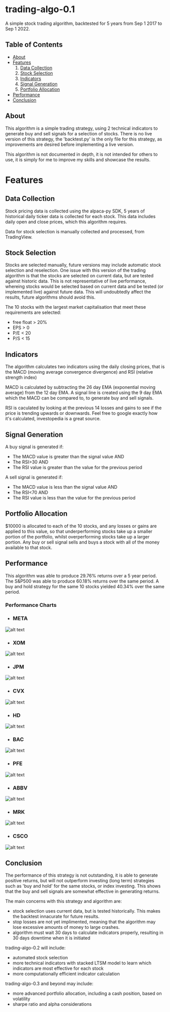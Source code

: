# trading-algo-0.1

A simple stock trading algorithm, backtested for 5 years from Sep 1 2017 to Sep 1 2022.

## Table of Contents

* [About](#about)
* [Features](#features)
   1. [Data Collection](#data-collection)
   2. [Stock Selection](#stock-selection)
   3. [Indicators](#indicators)
   4. [Signal Generation](#signal-generation)
   5. [Portfolio Allocation](#portfolio-allocation)
* [Performance](#performance)
* [Conclusion](#conclusion)

## About <a name="about"></a>

This algorithm is a simple trading strategy, using 2 technical indicators to generate buy and sell signals for a selection of stocks.
There is no live version of this strategy, the 'backtest.py' is the only file for this strategy, as improvements are desired before implementing a live version.

This algorithm is not documented in depth, it is not intended for others to use, it is simply for me to improve my skills and showcase the results.

# Features <a name="features"></a>
## Data Collection <a name="data-collection"></a>

Stock pricing data is collected using the alpaca-py SDK, 5 years of historical daily ticker data is collected for each stock. This data includes daily open and close prices, which this algorithm requires.

Data for stock selection is manually collected and processed, from TradingView.

## Stock Selection <a name="stock-selection"></a>

Stocks are selected manually, future versions may include automatic stock selection and reselection. One issue with this version of the trading algorithm is that the stocks are selected on current data, but are tested against historic data. This is not representative of live performance, whereing stocks would be selected based on current data and be tested (or implemented live) against future data. This will undoubtedly affect the results, future algorithms should avoid this.

The 10 stocks with the largest market capitalisation that meet these requirements are selected:

* free float > 20%
* EPS        > 0
* P/E        < 20
* P/S        < 15

## Indicators <a name="indicators"></a>

The algorithm calculates two indicators using the daily closing prices, that is the MACD (moving average convergence divergence) and RSI (relative strength index)

MACD is calculated by subtracting the 26 day EMA (exponential moving average) from the 12 day EMA. A signal line is created using the 9 day EMA which the MACD can be compared to, to generate buy and sell signals.

RSI is caculated by looking at the previous 14 losses and gains to see if the price is trending upwards or downwards. Feel free to google exactly how it's calculated, investopedia is a great source.

## Signal Generation <a name="signal-generation"></a>

A buy signal is generated if:
* The MACD value is greater than the signal value AND
* The RSI>30 AND
* The RSI value is greater than the value for the previous period

A sell signal is generated if:
* The MACD value is less than the signal value AND
* The RSI<70 AND
* The RSI value is less than the value for the previous period

## Portfolio Allocation <a name="portfolio-allocation"></a>

$10000 is allocated to each of the 10 stocks, and any losses or gains are applied to this value, so that underperforming stocks take up a smaller portion of the portfolio, whilst overperforming stocks take up a larger portion. Any buy or sell signal sells and buys a stock with all of the money available to that stock. 

## Performance <a name="performance"></a>

This algorithm was able to produce 29.76% returns over a 5 year period.
The S&P500 was able to produce 60.18% returns over the same period.
A buy and hold strategy for the same 10 stocks yielded 40.34% over the same period.
### Performance Charts
* ### META
![alt text](https://github.com/finn-corbett/trading-algo-0.1/blob/main/Images/META%20Chart.png)
* ### XOM
![alt text](https://github.com/finn-corbett/trading-algo-0.1/blob/main/Images/XOM%20Chart.png)
* ### JPM
![alt text](https://github.com/finn-corbett/trading-algo-0.1/blob/main/Images/JPM%20Chart.png)
* ### CVX
![alt text](https://github.com/finn-corbett/trading-algo-0.1/blob/main/Images/CVX%20Chart.png)
* ### HD
![alt text](https://github.com/finn-corbett/trading-algo-0.1/blob/main/Images/HD%20Chart.png)
* ### BAC
![alt text](https://github.com/finn-corbett/trading-algo-0.1/blob/main/Images/BAC%20Chart.png)
* ### PFE
![alt text](https://github.com/finn-corbett/trading-algo-0.1/blob/main/Images/PFE%20Chart.png)
* ### ABBV
![alt text](https://github.com/finn-corbett/trading-algo-0.1/blob/main/Images/ABBV%20Chart.png)
* ### MRK
![alt text](https://github.com/finn-corbett/trading-algo-0.1/blob/main/Images/MRK%20Chart.png)
* ### CSCO
![alt text](https://github.com/finn-corbett/trading-algo-0.1/blob/main/Images/CSCO%20Chart.png)

## Conclusion <a name="conclusion"></a>

The performance of this strategy is not outstanding, it is able to generate positive returns, but will not outperform investing (long term) strategies such as 'buy and hold' for the same stocks, or index investing. This shows that the buy and sell signals are somewhat effective in generating returns.

The main concerns with this strategy and algorithm are:
* stock selection uses current data, but is tested historically. This makes the backtest innacurate for future results.
* stop losses are not yet implimented, meaning that the algorithm may lose excessive amounts of money to large crashes.
* algorithm must wait 30 days to calculate indicators properly, resulting in 30 days downtime when it is initiated

trading-algo-0.2 will include:
* automated stock selection
* more technical indicators with stacked LTSM model to learn which indicators are most effective for each stock
* more computationally efficient indicator calculation

trading-algo-0.3 and beyond may include:
* more advanced portfolio allocation, including a cash position, based on volatility
* sharpe ratio and alpha considerations
